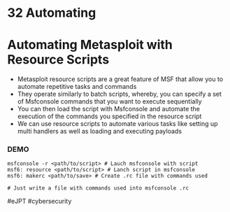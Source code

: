 # 32 Automating

# Automating Metasploit with Resource Scripts

- Metasploit resource scripts are a great feature of MSF that allow you to automate repetitive tasks and commands
- They operate similarly to batch scripts, whereby, you can specify a set of Msfconsole commands that you want to execute sequentially
- You can then load the script with Msfconsole and automate the execution of the commands you specified in the resource script
- We can use resource scripts to automate various tasks like setting up multi handlers as well as loading and executing payloads

### DEMO

```shell
msfconsole -r <path/to/script> # Lauch msfconsole with script
msf6: resource <path/to/script> # Lanch script in msfconsole 
msf6: makerc <path/to/save> # Create .rc file with commands used 

# Just write a file with commands used into msfconsole .rc
```

#eJPT #cybersecurity 